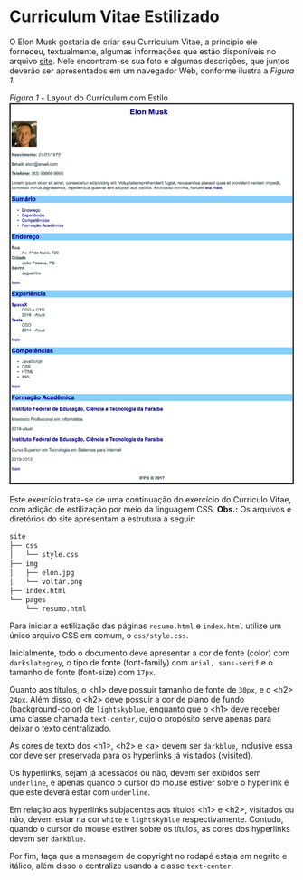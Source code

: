 # Curriculum Vitae Estilizado

O Elon Musk gostaria de criar seu Curriculum Vitae, a princípio ele forneceu, textualmente, algumas informações que estão disponíveis no arquivo [site](site.zip). Nele encontram-se sua foto e algumas descrições, que juntos deverão ser apresentados em um navegador Web, conforme ilustra a *Figura 1*.

*Figura 1* - Layout do Currículum com Estilo
![Layout Curriculum](screen-curriculum.png)

Este exercício trata-se de uma continuação do exercício do Curriculo Vitae, com adição de estilização por meio da linguagem CSS. **Obs.:** Os arquivos e diretórios do site apresentam a estrutura a seguir:

```
site
├── css
│   └── style.css
├── img
│   ├── elon.jpg
│   └── voltar.png
├── index.html
└── pages
    └── resumo.html
```

Para iniciar a estilização das páginas `resumo.html` e `index.html` utilize um único arquivo CSS em comum, o  `css/style.css`.

Inicialmente, todo o documento deve apresentar a cor de fonte (color) com `darkslategrey`, o tipo de fonte (font-family) com `arial, sans-serif` e o tamanho de fonte (font-size) com `17px`.

Quanto aos títulos, o &lt;h1> deve possuir tamanho de fonte de `30px`, e o &lt;h2> `24px`. Além disso, o &lt;h2> deve possuir a cor de plano de fundo (background-color) de `lightskyblue`, enquanto que o &lt;h1> deve receber uma classe chamada `text-center`, cujo o propósito serve apenas para deixar o texto centralizado.

As cores de texto dos &lt;h1>, &lt;h2> e &lt;a> devem ser `darkblue`, inclusive essa cor deve ser preservada para os hyperlinks já visitados (:visited).

Os hyperlinks, sejam já acessados ou não,  devem ser exibidos sem `underline`, e apenas quando o cursor do mouse estiver sobre o hyperlink é que este deverá estar com `underline`.

Em relação aos hyperlinks subjacentes aos títulos &lt;h1> e &lt;h2>, visitados ou não, devem estar na cor `white` e `lightskyblue` respectivamente. Contudo, quando o cursor do mouse estiver sobre os títulos, as cores dos hyperlinks devem ser `darkblue`.

Por fim, faça que a mensagem de copyright no rodapé estaja em negrito e itálico, além disso o centralize usando a classe `text-center`.
